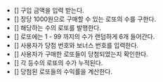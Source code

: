 - [] 구입 금액을 입력 받는다.
- [] 장당 1000원으로 구매할 수 있는 로또의 수를 구한다.
- [] 해당하는 수의 로또를 발행한다.
- [] 로또에는 1 - 99 까지의 수가 랜덤하게 6개 들어간다.
- [] 사용자가 당첨 번호와 보너스 번호를 입력한다.
- [] 사용자가 구매한 로또들이 당첨되었는지 확인한다.
- [] 각 등수의 로또의 수가 누적된다.
- [] 당첨된 로또들의 수익률을 계산한다.
